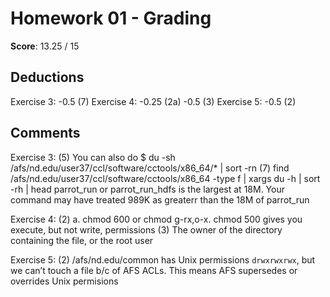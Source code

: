 Homework 01 - Grading
====================

**Score**:  13.25 / 15

Deductions
----------

Exercise 3:
-0.5 (7)
Exercise 4:
-0.25 (2a)
-0.5 (3)
Exercise 5:
-0.5 (2)








Comments
--------

Exercise 3:
(5) You can also do $ du -sh /afs/nd.edu/user37/ccl/software/cctools/x86_64/* | sort -rn
(7) find /afs/nd.edu/user37/ccl/software/cctools/x86_64 -type f | xargs du -h | sort -rh | head
parrot_run or parrot_run_hdfs is the largest at 18M. Your command may have treated 989K as greaterr
than the 18M of parrot_run

Exercise 4:
(2) a. chmod 600 or chmod g-rx,o-x. chmod 500 gives you execute, but not write, permissions
(3) The owner of the directory containing the file, or the root user

Exercise 5:
(2) /afs/nd.edu/common has Unix permissions `drwxrwxrwx`, but we can’t touch a file b/c of AFS ACLs.  This means AFS supersedes or overrides Unix permisions


